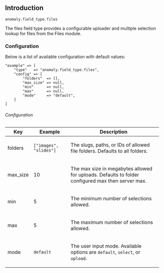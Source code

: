 ## Introduction[](#introduction)

`anomaly.field_type.files`

The files field type provides a configurable uploader and multiple selection lookup for files from the Files module.


### Configuration[](#introduction/configuration)

Below is a list of available configuration with default values:

    "example" => [
        "type"   => "anomaly.field_type.files",
        "config" => [
            "folders"  => [],
            "max_size" => null,
            "min"      => null,
            "max"      => null,
            "mode"     => "default",
        ]
    ]

###### Configuration

<table class="table table-bordered table-striped">

<thead>

<tr>

<th>Key</th>

<th>Example</th>

<th>Description</th>

</tr>

</thead>

<tbody>

<tr>

<td>

folders

</td>

<td>

`["images", "slides"]`

</td>

<td>

The slugs, paths, or IDs of allowed file folders. Defaults to all folders.

</td>

</tr>

<tr>

<td>

max_size

</td>

<td>

10

</td>

<td>

The max size in megabytes allowed for uploads. Defaults to folder configured max then server max.

</td>

</tr>

<tr>

<td>

min

</td>

<td>

5

</td>

<td>

The minimum number of selections allowed.

</td>

</tr>

<tr>

<td>

max

</td>

<td>

5

</td>

<td>

The maximum number of selections allowed.

</td>

</tr>

<tr>

<td>

mode

</td>

<td>

`default`

</td>

<td>

The user input mode. Available options are `default`, `select`, or `upload`.

</td>

</tr>

</tbody>

</table>
